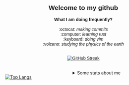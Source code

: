 <div style="font-family:Arial;" align="center">
   <h2 align="center">Welcome to my github</h2>
  <b>What I am doing frequently?</b>
   </br>
   </br>
   :octocat:   <em>making commits</em> </br>
   :computer:  <em>learning rust</em> </br>
   :keyboard:  <em>doing vim</em> </br>
   :volcano:   <em>studying the physics of the earth</em> </br>
   </br>
   
   [![GitHub Streak](https://github-readme-streak-stats.herokuapp.com/?user=nahuelmol)](https://git.io/streak-stats)
   
</div>
</br>
<div style="overflow:hidden;" align="center">
   <div style="float:left;">

   [![Top Langs](https://github-readme-stats.vercel.app/api/top-langs/?username=nahuelmol)](https://github.com/anuraghazra/github-readme-stats)
      
   </div> 
 <details>
   <summary>Some stats about me</summary>
    <div align="center">
      <h3>Find me</h3>
      <a href="https://molinahuel.medium.com" target="blank"><img height="50" width="50" src="medium-line.svg" />
      <a href="https://linkedin.com/in/molinahuel" target="blank"><img height="50" width="50" src="linkedin-box-line.svg" />   
   </div>   
   </br>
   </div>
 </details>
</div>

